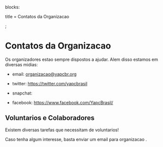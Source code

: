 blocks:

title   = Contatos da Organizacao

;

Contatos da Organizacao
=======================

Os organizadores estao sempre dispostos a ajudar. Alem disso estamos em diversas midias:


* email: organizacao@yapcbr.org

* twitter: https://twitter.com/yapcbrasil

* snapchat: 

* facebook: https://www.facebook.com/YapcBrasil/

Voluntarios e Colaboradores
---------------------------

Existem diversas tarefas que necessitam de voluntarios! 

Caso tenha algum interesse, basta enviar um email para organizacao .
